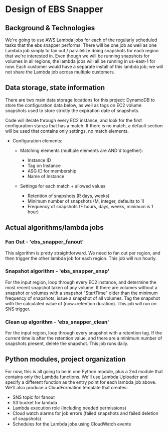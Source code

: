# Design of EBS Snapper

## Background & Technologies

We're going to use AWS Lambda jobs for each of the regularly scheduled tasks that the ebs snapper performs. There will be one job as well as one Lambda job simply to fan out / parallelize doing snapshots for each region that we're interested in. Even though we will be running snapshots for volumes in all regions, the lambda jobs will all be running in us-east-1 for now. Each customer would have a separate install of this lambda job; we will not share the Lambda job across multiple customers.

## Data storage, state information

There are two main data storage locations for this project: DynamoDB to store the configuration data below, as well as tags on EC2 volume snapshots used to store strictly the expiration date of snapshots.

Code will iterate through every EC2 instance, and look for the first configuration stanza that has a match. If there is no match, a default section will be used that contains only settings, no match elements.

- Configuration elements:

  - Matching elements (multiple elements are AND'd together):
    - Instance ID
    - Tag on Instance
    - ASG ID for membership
    - Name of Instance

  - Settings for each match + allowed values
    - Retention of snapshots (R days, weeks)
    - Minimum number of snapshots (M, integer, defaults to 1)
    - Frequency of snapshots (F hours, days, weeks, minimum is 1 hour)

## Actual algorithms/lambda jobs

### Fan Out - 'ebs_snapper_fanout'

This algorithm is pretty straightforward. We need to fan out per region, and then trigger the other lambda job for each region. This job will run hourly.

### Snapshot algorithm - 'ebs_snapper_snap'

For the input region, loop through every EC2 instance, and determine the most recent snapshot taken of any volume. If there are volumes without a snapshot or volumes with a snapshot "StartTime" older than the minimum frequency of snapshots, issue a snapshot of all volumes. Tag the snapshot with the calculated value of (now+retention duration). This job will run on SNS trigger.

### Clean up algorithm - 'ebs_snapper_clean'

For the input region, loop through every snapshot with a retention tag. If the current time is after the retention value, and there are a minimum number of snapshots present, delete the snapshot. This job runs daily.

## Python modules, project organization

For now, this is all going to be in one Python module, plus a 2nd module that contains only the Lambda functions. We'll use Lambda Uploader and specify a different function as the entry point for each lambda job above. We'll also produce a CloudFormation template that creates:
  - SNS topic for fanout
  - S3 bucket for lambda
  - Lambda execution role (including needed permissions)
  - Cloud watch alarms for job errors (failed snapshots and failed deletion of snapshots)
  - Schedules for the Lambda jobs using CloudWatch events
